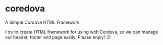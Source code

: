 # coredova
 A Simple Cordova HTML Framework

 I try to create HTML framework for using with Cordova, so we can manage our header, footer and page easily.
 Please enjoy! :D
